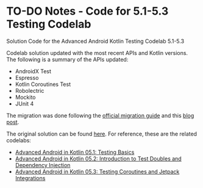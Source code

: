 TO-DO Notes - Code for 5.1-5.3 Testing Codelab
============================================================================

Solution Code for the Advanced Android Kotlin Testing Codelab 5.1-5.3

Codelab solution updated with the most recent APIs and Kotlin versions. The following is a summary of the APIs updated:

* AndroidX Test
* Espresso
* Kotlin Coroutines Test
* Robolectric
* Mockito
* JUnit 4

The migration was done following the [official migration guide](https://github.com/Kotlin/kotlinx.coroutines/blob/master/kotlinx-coroutines-test/MIGRATION.md) and this [blog post](https://medium.com/androiddevelopers/migrating-to-the-new-coroutines-1-6-test-apis-b99f7fc47774).

The original solution can be found [here](https://github.com/googlecodelabs/android-testing). For reference, these are the related codelabs:

* [Advanced Android in Kotlin 05.1: Testing Basics](https://developer.android.com/codelabs/advanced-android-kotlin-training-testing-basics#0)
* [Advanced Android in Kotlin 05.2: Introduction to Test Doubles and Dependency Injection](https://developer.android.com/codelabs/advanced-android-kotlin-training-testing-test-doubles#0)
* [Advanced Android in Kotlin 05.3: Testing Coroutines and Jetpack Integrations](https://developer.android.com/codelabs/advanced-android-kotlin-training-testing-survey#0)

